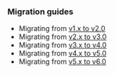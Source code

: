 ### Migration guides

* Migrating from [v1.x to v2.0](/guides/migrating-to-2.0)
* Migrating from [v2.x to v3.0](/guides/migrating-to-3.0)
* Migrating from [v3.x to v4.0](/guides/migrating-to-4.0)
* Migrating from [v4.x to v5.0](/guides/migrating-to-5.0)
* Migrating from [v5.x to v6.0](/guides/migrating-to-6.0)

